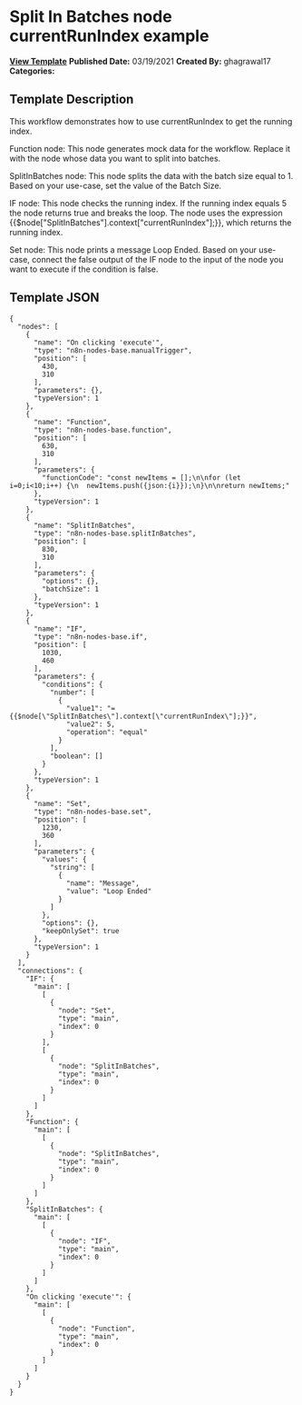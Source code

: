 # Split In Batches node currentRunIndex example

**[View Template](https://n8n.io/workflows/996-/)**  **Published Date:** 03/19/2021  **Created By:** ghagrawal17  **Categories:**   

## Template Description

This workflow demonstrates how to use currentRunIndex to get the running index.



Function node: This node generates mock data for the workflow. Replace it with the node whose data you want to split into batches.

SplitInBatches node: This node splits the data with the batch size equal to 1. Based on your use-case, set the value of the Batch Size.

IF node: This node checks the running index. If the running index equals 5 the node returns true and breaks the loop.
The node uses the expression {{$node["SplitInBatches"].context["currentRunIndex"];}}, which returns the running index.

Set node: This node prints a message Loop Ended. Based on your use-case, connect the false output of the IF node to the input of the node you want to execute if the condition is false.


## Template JSON

```
{
  "nodes": [
    {
      "name": "On clicking 'execute'",
      "type": "n8n-nodes-base.manualTrigger",
      "position": [
        430,
        310
      ],
      "parameters": {},
      "typeVersion": 1
    },
    {
      "name": "Function",
      "type": "n8n-nodes-base.function",
      "position": [
        630,
        310
      ],
      "parameters": {
        "functionCode": "const newItems = [];\n\nfor (let i=0;i<10;i++) {\n  newItems.push({json:{i}});\n}\n\nreturn newItems;"
      },
      "typeVersion": 1
    },
    {
      "name": "SplitInBatches",
      "type": "n8n-nodes-base.splitInBatches",
      "position": [
        830,
        310
      ],
      "parameters": {
        "options": {},
        "batchSize": 1
      },
      "typeVersion": 1
    },
    {
      "name": "IF",
      "type": "n8n-nodes-base.if",
      "position": [
        1030,
        460
      ],
      "parameters": {
        "conditions": {
          "number": [
            {
              "value1": "={{$node[\"SplitInBatches\"].context[\"currentRunIndex\"];}}",
              "value2": 5,
              "operation": "equal"
            }
          ],
          "boolean": []
        }
      },
      "typeVersion": 1
    },
    {
      "name": "Set",
      "type": "n8n-nodes-base.set",
      "position": [
        1230,
        360
      ],
      "parameters": {
        "values": {
          "string": [
            {
              "name": "Message",
              "value": "Loop Ended"
            }
          ]
        },
        "options": {},
        "keepOnlySet": true
      },
      "typeVersion": 1
    }
  ],
  "connections": {
    "IF": {
      "main": [
        [
          {
            "node": "Set",
            "type": "main",
            "index": 0
          }
        ],
        [
          {
            "node": "SplitInBatches",
            "type": "main",
            "index": 0
          }
        ]
      ]
    },
    "Function": {
      "main": [
        [
          {
            "node": "SplitInBatches",
            "type": "main",
            "index": 0
          }
        ]
      ]
    },
    "SplitInBatches": {
      "main": [
        [
          {
            "node": "IF",
            "type": "main",
            "index": 0
          }
        ]
      ]
    },
    "On clicking 'execute'": {
      "main": [
        [
          {
            "node": "Function",
            "type": "main",
            "index": 0
          }
        ]
      ]
    }
  }
}
```

